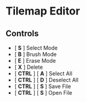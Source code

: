 # Tilemap Editor
## Controls
- [ **S** ] Select Mode
- [ **B** ] Brush Mode
- [ **E** ] Erase Mode
- [ **X** ] Delete
- [ **CTRL** ] [ **A** ] Select All
- [ **CTRL** ] [ **D** ] Deselect All
- [ **CTRL** ] [ **S** ] Save File
- [ **CTRL** ] [ **S** ] Open File
